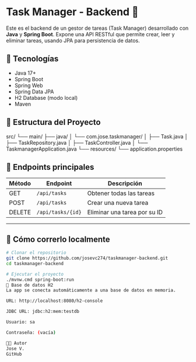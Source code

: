 # Task Manager - Backend 📝

Este es el backend de un gestor de tareas (Task Manager) desarrollado con **Java** y **Spring Boot**. Expone una API RESTful que permite crear, leer y eliminar tareas, usando JPA para persistencia de datos.

## 🚀 Tecnologías

- Java 17+
- Spring Boot
- Spring Web
- Spring Data JPA
- H2 Database (modo local)
- Maven

## 📁 Estructura del Proyecto
src/
└── main/
├── java/
│ └── com.jose.taskmanager/
│ ├── Task.java
│ ├── TaskRepository.java
│ ├── TaskController.java
│ └── TaskmanagerApplication.java
└── resources/
└── application.properties

## 📌 Endpoints principales

| Método | Endpoint            | Descripción                    |
|--------|---------------------|--------------------------------|
| GET    | `/api/tasks`        | Obtener todas las tareas       |
| POST   | `/api/tasks`        | Crear una nueva tarea          |
| DELETE | `/api/tasks/{id}`   | Eliminar una tarea por su ID   |

---

## 🚀 Cómo correrlo localmente

```bash
# Clonar el repositorio
git clone https://github.com/josevc274/taskmanager-backend.git
cd taskmanager-backend

# Ejecutar el proyecto
./mvnw.cmd spring-boot:run
🧪 Base de datos H2
La app se conecta automáticamente a una base de datos en memoria.

URL: http://localhost:8080/h2-console

JDBC URL: jdbc:h2:mem:testdb

Usuario: sa

Contraseña: (vacía)

👨‍💻 Autor
Jose V.
GitHub

